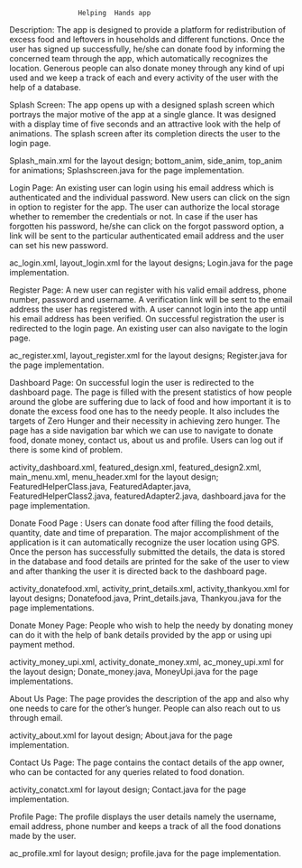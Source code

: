 			         Helping  Hands app

Description:
			The app is designed to provide a platform for redistribution of excess food and leftovers in households and different functions. Once the user has signed up successfully, he/she can donate food by informing the concerned team through the app, which automatically recognizes the location. Generous people can also donate money through any kind of upi used and we keep a track of each and every activity of the user with the help of a database.

Splash Screen:
		The app  opens up with a designed splash screen which portrays the major motive of the app at a single glance. It was designed with a display time of five seconds and an attractive look with the help of animations. The splash screen after its completion directs the user to the login page.

Splash_main.xml for the layout design;
bottom_anim, side_anim, top_anim for animations; Splashscreen.java for the page implementation.

Login Page:
		An existing user can login using his email address which is authenticated and the individual password. New users can click on the sign in option to register for the app. The user can authorize the local storage whether to remember the credentials or not. In case if the user has forgotten his password, he/she can click on the forgot password option, a link will be sent to the particular authenticated email address and the user can set his new password.

ac_login.xml, layout_login.xml for the layout designs;
Login.java for the page implementation.

Register Page:
		A new user can register with his valid email address, phone number, password and username. A verification link will be sent to the email address the user has registered with. A user cannot login into the app until his email address has been verified. On successful registration the user is redirected to the login page. An existing user can also navigate to the login page. 

ac_register.xml, layout_register.xml for the layout designs; 
Register.java for the page implementation. 

Dashboard Page:
		On successful login the user is redirected to the dashboard page. The page is filled with the present statistics of how people around the globe are suffering due to lack of food and how important it is to donate the excess food one has to the needy people. It also includes the targets of Zero Hunger and their necessity in achieving zero hunger. The page has a side navigation bar which we can use to navigate to donate food, donate money, contact us, about us and profile. Users can log out if there is some kind of problem. 

activity_dashboard.xml, featured_design.xml, featured_design2.xml, main_menu.xml, menu_header.xml for the layout design;
FeaturedHelperClass.java, FeaturedAdapter.java, FeaturedHelperClass2.java, featuredAdapter2.java, dashboard.java for the page implementation.

Donate Food Page :
		Users can donate food after filling the food details, quantity, date and time of preparation. The major accomplishment of the application is it can automatically recognize the user location using GPS. Once the person has successfully submitted the details, the data is stored in the database and food details are printed for the sake of the user to view and after thanking the user it is directed back to the dashboard page.

activity_donatefood.xml, activity_print_details.xml, activity_thankyou.xml for layout designs;
Donatefood.java, Print_details.java, Thankyou.java for the page implementations.

Donate Money Page:
		People who wish to help the needy by donating money can do it with the help of bank details provided by the app or using upi payment method.

activity_money_upi.xml, activity_donate_money.xml, ac_money_upi.xml for the layout design;
Donate_money.java, MoneyUpi.java for the page implementations.



About Us Page:
		The page provides the description of the app and also why one needs to care for the other’s hunger. People can also reach out to us through email.

activity_about.xml for layout design;
About.java for the page implementation.

Contact Us Page:
		The page contains the contact details of the app owner, who can be contacted for any queries related to food donation. 

activity_conatct.xml for layout design;
Contact.java for the page implementation.

Profile Page:
	         The profile displays the user details namely the username, email address, phone number and keeps a track of all the food donations made by the user.

ac_profile.xml for layout design;
profile.java for the page implementation.


		
		 
			

